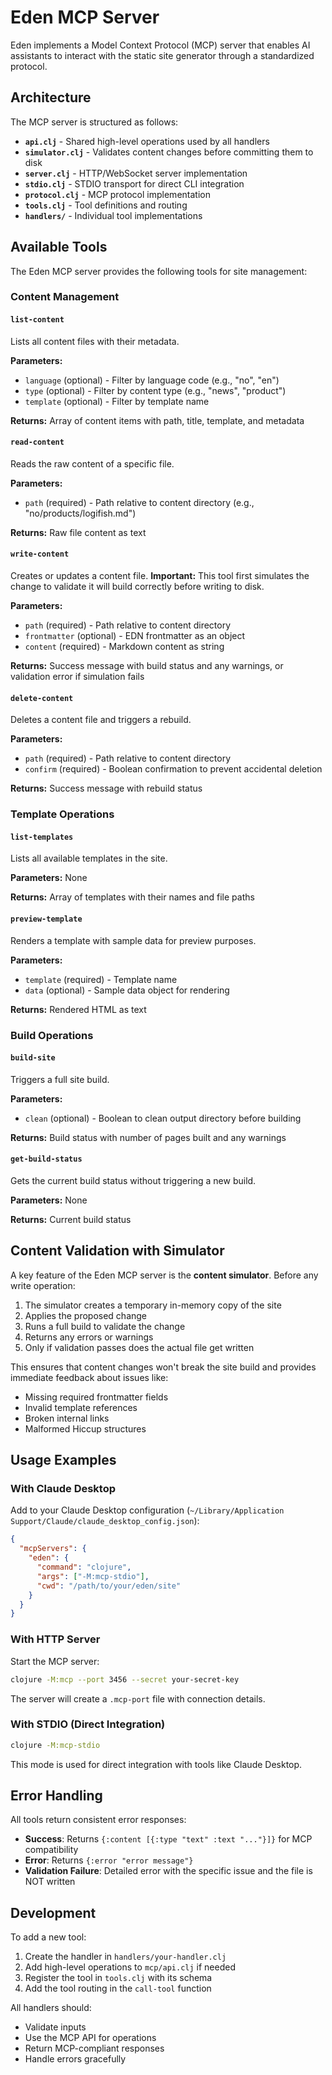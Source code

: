 # Eden MCP Server

Eden implements a Model Context Protocol (MCP) server that enables AI assistants to interact with the static site generator through a standardized protocol.

## Architecture

The MCP server is structured as follows:

- **`api.clj`** - Shared high-level operations used by all handlers
- **`simulator.clj`** - Validates content changes before committing them to disk
- **`server.clj`** - HTTP/WebSocket server implementation
- **`stdio.clj`** - STDIO transport for direct CLI integration
- **`protocol.clj`** - MCP protocol implementation
- **`tools.clj`** - Tool definitions and routing
- **`handlers/`** - Individual tool implementations

## Available Tools

The Eden MCP server provides the following tools for site management:

### Content Management

#### `list-content`
Lists all content files with their metadata.

**Parameters:**
- `language` (optional) - Filter by language code (e.g., "no", "en")
- `type` (optional) - Filter by content type (e.g., "news", "product")
- `template` (optional) - Filter by template name

**Returns:** Array of content items with path, title, template, and metadata

#### `read-content`
Reads the raw content of a specific file.

**Parameters:**
- `path` (required) - Path relative to content directory (e.g., "no/products/logifish.md")

**Returns:** Raw file content as text

#### `write-content`
Creates or updates a content file. **Important:** This tool first simulates the change to validate it will build correctly before writing to disk.

**Parameters:**
- `path` (required) - Path relative to content directory
- `frontmatter` (optional) - EDN frontmatter as an object
- `content` (required) - Markdown content as string

**Returns:** Success message with build status and any warnings, or validation error if simulation fails

#### `delete-content`
Deletes a content file and triggers a rebuild.

**Parameters:**
- `path` (required) - Path relative to content directory
- `confirm` (required) - Boolean confirmation to prevent accidental deletion

**Returns:** Success message with rebuild status

### Template Operations

#### `list-templates`
Lists all available templates in the site.

**Parameters:** None

**Returns:** Array of templates with their names and file paths

#### `preview-template`
Renders a template with sample data for preview purposes.

**Parameters:**
- `template` (required) - Template name
- `data` (optional) - Sample data object for rendering

**Returns:** Rendered HTML as text

### Build Operations

#### `build-site`
Triggers a full site build.

**Parameters:**
- `clean` (optional) - Boolean to clean output directory before building

**Returns:** Build status with number of pages built and any warnings

#### `get-build-status`
Gets the current build status without triggering a new build.

**Parameters:** None

**Returns:** Current build status

## Content Validation with Simulator

A key feature of the Eden MCP server is the **content simulator**. Before any write operation:

1. The simulator creates a temporary in-memory copy of the site
2. Applies the proposed change
3. Runs a full build to validate the change
4. Returns any errors or warnings
5. Only if validation passes does the actual file get written

This ensures that content changes won't break the site build and provides immediate feedback about issues like:
- Missing required frontmatter fields
- Invalid template references
- Broken internal links
- Malformed Hiccup structures

## Usage Examples

### With Claude Desktop

Add to your Claude Desktop configuration (`~/Library/Application Support/Claude/claude_desktop_config.json`):

```json
{
  "mcpServers": {
    "eden": {
      "command": "clojure",
      "args": ["-M:mcp-stdio"],
      "cwd": "/path/to/your/eden/site"
    }
  }
}
```

### With HTTP Server

Start the MCP server:
```bash
clojure -M:mcp --port 3456 --secret your-secret-key
```

The server will create a `.mcp-port` file with connection details.

### With STDIO (Direct Integration)

```bash
clojure -M:mcp-stdio
```

This mode is used for direct integration with tools like Claude Desktop.

## Error Handling

All tools return consistent error responses:

- **Success**: Returns `{:content [{:type "text" :text "..."}]}` for MCP compatibility
- **Error**: Returns `{:error "error message"}`
- **Validation Failure**: Detailed error with the specific issue and the file is NOT written

## Development

To add a new tool:

1. Create the handler in `handlers/your-handler.clj`
2. Add high-level operations to `mcp/api.clj` if needed
3. Register the tool in `tools.clj` with its schema
4. Add the tool routing in the `call-tool` function

All handlers should:
- Validate inputs
- Use the MCP API for operations
- Return MCP-compliant responses
- Handle errors gracefully